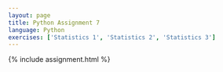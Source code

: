 ```yaml
---
layout: page
title: Python Assignment 7
language: Python
exercises: ['Statistics 1', 'Statistics 2', 'Statistics 3']
---
```


{% include assignment.html %}
